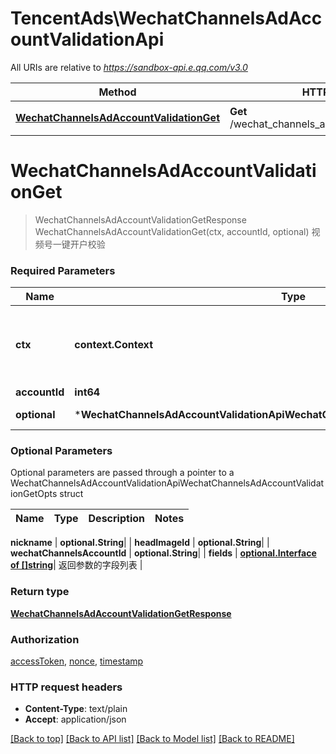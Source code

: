 # TencentAds\WechatChannelsAdAccountValidationApi

All URIs are relative to *https://sandbox-api.e.qq.com/v3.0*

Method | HTTP request | Description
------------- | ------------- | -------------
[**WechatChannelsAdAccountValidationGet**](WechatChannelsAdAccountValidationApi.md#WechatChannelsAdAccountValidationGet) | **Get** /wechat_channels_ad_account_validation/get | 视频号一键开户校验


# **WechatChannelsAdAccountValidationGet**
> WechatChannelsAdAccountValidationGetResponse WechatChannelsAdAccountValidationGet(ctx, accountId, optional)
视频号一键开户校验

### Required Parameters

Name | Type | Description  | Notes
------------- | ------------- | ------------- | -------------
 **ctx** | **context.Context** | context for authentication, logging, cancellation, deadlines, tracing, etc.
  **accountId** | **int64**|  | 
 **optional** | ***WechatChannelsAdAccountValidationApiWechatChannelsAdAccountValidationGetOpts** | optional parameters | nil if no parameters

### Optional Parameters
Optional parameters are passed through a pointer to a WechatChannelsAdAccountValidationApiWechatChannelsAdAccountValidationGetOpts struct

Name | Type | Description  | Notes
------------- | ------------- | ------------- | -------------

 **nickname** | **optional.String**|  | 
 **headImageId** | **optional.String**|  | 
 **wechatChannelsAccountId** | **optional.String**|  | 
 **fields** | [**optional.Interface of []string**](string.md)| 返回参数的字段列表 | 

### Return type

[**WechatChannelsAdAccountValidationGetResponse**](WechatChannelsAdAccountValidationGetResponse.md)

### Authorization

[accessToken](../README.md#accessToken), [nonce](../README.md#nonce), [timestamp](../README.md#timestamp)

### HTTP request headers

 - **Content-Type**: text/plain
 - **Accept**: application/json

[[Back to top]](#) [[Back to API list]](../README.md#documentation-for-api-endpoints) [[Back to Model list]](../README.md#documentation-for-models) [[Back to README]](../README.md)

